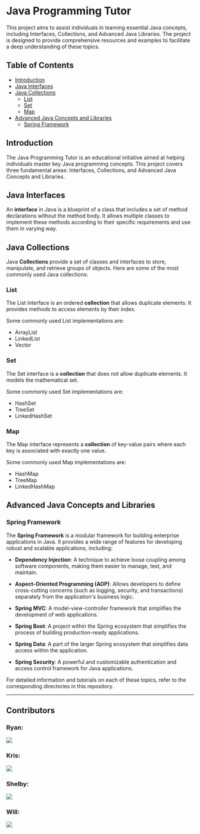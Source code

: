 # Java Programming Tutor

This project aims to assist individuals in learning essential Java concepts, including Interfaces, Collections, and Advanced Java Libraries. The project is designed to provide comprehensive resources and examples to facilitate a deep understanding of these topics.

## Table of Contents

- [Introduction](#introduction)
- [Java Interfaces](#java-interfaces)
- [Java Collections](#java-collections)
  - [List](#list)
  - [Set](#set)
  - [Map](#map)
- [Advanced Java Concepts and Libraries](#advanced-java-concepts-and-libraries)
  - [Spring Framework](#spring-framework)

## Introduction

The Java Programming Tutor is an educational initiative aimed at helping individuals master key Java programming concepts. This project covers three fundamental areas: Interfaces, Collections, and Advanced Java Concepts and Libraries.

## Java Interfaces

An **interface** in Java is a blueprint of a class that includes a set of method declarations without the method body. It allows multiple classes to implement these methods according to their specific requirements and use them in varying way.

## Java Collections

Java **Collections** provide a set of classes and interfaces to store, manipulate, and retrieve groups of objects. Here are some of the most commonly used Java collections:

### List

The List interface is an ordered **collection** that allows duplicate elements. It provides methods to access elements by their index.

Some commonly used List implementations are:
- ArrayList
- LinkedList
- Vector

### Set

The Set interface is a **collection** that does not allow duplicate elements. It models the mathematical set.

Some commonly used Set implementations are:
- HashSet
- TreeSet
- LinkedHashSet

### Map

The Map interface represents a **collection** of key-value pairs where each key is associated with exactly one value.

Some commonly used Map implementations are:
- HashMap
- TreeMap
- LinkedHashMap

## Advanced Java Concepts and Libraries

### Spring Framework

The **Spring Framework** is a modular framework for building enterprise applications in Java. It provides a wide range of features for developing robust and scalable applications, including:

- **Dependency Injection**: A technique to achieve loose coupling among software components, making them easier to manage, test, and maintain.

- **Aspect-Oriented Programming (AOP)**: Allows developers to define cross-cutting concerns (such as logging, security, and transactions) separately from the application's business logic.

- **Spring MVC**: A model-view-controller framework that simplifies the development of web applications.

- **Spring Boot**: A project within the Spring ecosystem that simplifies the process of building production-ready applications.

- **Spring Data**: A part of the larger Spring ecosystem that simplifies data access within the application.

- **Spring Security**: A powerful and customizable authentication and access control framework for Java applications.

For detailed information and tutorials on each of these topics, refer to the corresponding directories in this repository.

---

## Contributors

<h3> Ryan: </h3>
<a href="https://github.com/RyanCantCode">
  <img src="https://avatars.githubusercontent.com/u/74330824?v=4">
</a>

<h3> Kris: </h3>
<a href="https://github.com/Kmcanally">
  <img src="https://avatars.githubusercontent.com/u/91687561?v=4">
</a>

<h3> Shelby: </h3>
<a href="https://github.com/sboswell5">
  <img src="https://avatars.githubusercontent.com/u/125997983?v=4">
</a>

<h3> Will: </h3>
<a href="https://github.com/whughes3">
  <img src="https://avatars.githubusercontent.com/u/147770705?v=4">
</a>
